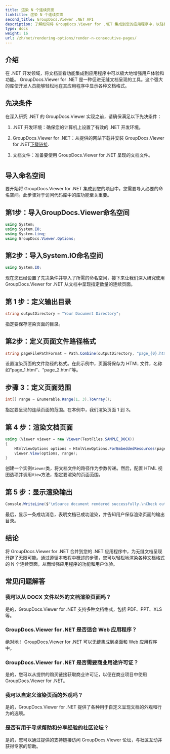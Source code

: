 ```yaml
---
title: 渲染 N 个连续页面
linktitle: 渲染 N 个连续页面
second_title: GroupDocs.Viewer .NET API
description: 了解如何将 GroupDocs.Viewer for .NET 集成到您的应用程序中，以轻松呈现具有 N 个连续页面的文档。
type: docs
weight: 16
url: /zh/net/rendering-options/render-n-consecutive-pages/
---
```

## 介绍
在 .NET 开发领域，将文档查看功能集成到应用程序中可以极大地增强用户体验和功能。 GroupDocs.Viewer for .NET 是一种促进无缝文档呈现的工具。这个强大的库使开发人员能够轻松地在其应用程序中显示各种文档格式。
## 先决条件
在深入研究 .NET 的 GroupDocs.Viewer 实现之前，请确保满足以下先决条件：
1. .NET 开发环境：确保您的计算机上设置了有效的 .NET 开发环境。
  
2.  GroupDocs.Viewer for .NET：从提供的网站下载并安装 GroupDocs.Viewer for .NET[下载链接](https://releases.groupdocs.com/viewer/net/).
3. 文档文件：准备要使用 GroupDocs.Viewer for .NET 呈现的文档文件。
#
## 导入命名空间
要开始将 GroupDocs.Viewer for .NET 集成到您的项目中，您需要导入必要的命名空间。此步骤对于访问代码库中的库功能至关重要。
## 第1步：导入GroupDocs.Viewer命名空间
```csharp
using System;
using System.IO;
using System.Linq;
using GroupDocs.Viewer.Options;
```
## 第2步：导入System.IO命名空间
```csharp
using System.IO;
```

现在您已经设置了先决条件并导入了所需的命名空间，接下来让我们深入研究使用 GroupDocs.Viewer for .NET 从文档中呈现指定数量的连续页面。
## 第 1 步：定义输出目录
```csharp
string outputDirectory = "Your Document Directory";
```
指定要保存渲染页面的目录。
## 第2步：定义页面文件路径格式
```csharp
string pageFilePathFormat = Path.Combine(outputDirectory, "page_{0}.html");
```
设置渲染页面的文件路径的格式。在此示例中，页面将保存为 HTML 文件，名称如“page_1.html”、“page_2.html”等。
## 步骤 3：定义页面范围
```csharp
int[] range = Enumerable.Range(1, 3).ToArray();
```
指定要呈现的连续页面的范围。在本例中，我们渲染页面 1 到 3。
## 第 4 步：渲染文档页面
```csharp
using (Viewer viewer = new Viewer(TestFiles.SAMPLE_DOCX))
{
    HtmlViewOptions options = HtmlViewOptions.ForEmbeddedResources(pageFilePathFormat);
    viewer.View(options, range);
}
```
创建一个实例`Viewer`类，将文档文件的路径作为参数传递。然后，配置 HTML 视图选项并调用`View`方法，指定要渲染的页面范围。
## 第 5 步：显示渲染输出
```csharp
Console.WriteLine($"\nSource document rendered successfully.\nCheck output in {outputDirectory}.");
```
最后，显示一条成功消息，表明文档已成功渲染，并告知用户保存渲染页面的输出目录。

## 结论
将 GroupDocs.Viewer for .NET 合并到您的 .NET 应用程序中，为无缝文档呈现开辟了无限可能。通过遵循本教程中概述的步骤，您可以轻松地渲染各种文档格式的 N 个连续页面，从而增强应用程序的功能和用户体验。
## 常见问题解答
### 我可以从 DOCX 文件以外的文档渲染页面吗？
是的，GroupDocs.Viewer for .NET 支持多种文档格式，包括 PDF、PPT、XLS 等。
### GroupDocs.Viewer for .NET 是否适合 Web 应用程序？
绝对地！ GroupDocs.Viewer for .NET 可以无缝集成到桌面和 Web 应用程序中。
### GroupDocs.Viewer for .NET 是否需要商业用途许可证？
是的，您可以从提供的购买链接获取商业许可证，以便在商业项目中使用 GroupDocs.Viewer for .NET。
### 我可以自定义渲染页面的外观吗？
是的，GroupDocs.Viewer for .NET 提供了各种用于自定义呈现文档的外观和行为的选项。
### 是否有用于寻求帮助和分享经验的社区论坛？
是的，您可以通过提供的支持链接访问 GroupDocs.Viewer 论坛，与社区互动并获得专家的帮助。